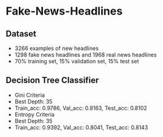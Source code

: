 # Fake-News-Headlines

## Dataset
- 3266 examples of new headlines
- 1298 fake news headlines and 1968 real news headlines
- 70% training set, 15% validation set, 15% test set

## Decision Tree Classifier
- Gini Criteria  
- Best Depth: 35
- Train_acc: 0.9786, Val_acc: 0.8163, Test_acc: 0.8102
- Entropy Criteria  
- Best Depth: 35
- Train_acc: 0.9392, Val_acc: 0.8041, Test_acc: 0.8143
